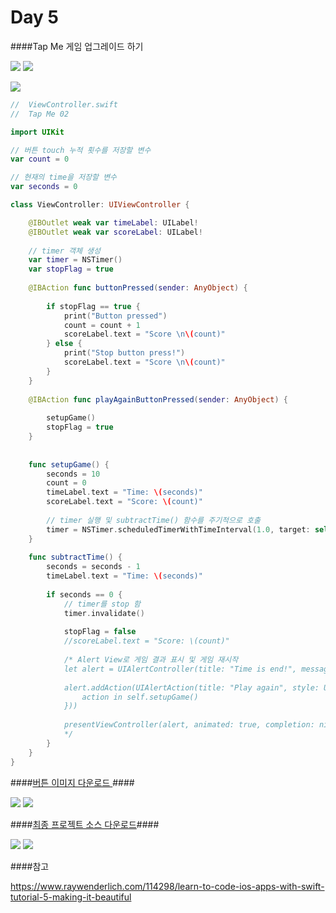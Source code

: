 # Day 5

####Tap Me 게임 업그레이드 하기

![](Tapme02_01.png)  ![](Tapme02_02.png)

![](tapme02_XCode.png)

```Swift
//  ViewController.swift
//  Tap Me 02

import UIKit

// 버튼 touch 누적 횟수를 저장할 변수
var count = 0

// 현재의 time을 저장할 변수
var seconds = 0

class ViewController: UIViewController {

    @IBOutlet weak var timeLabel: UILabel!
    @IBOutlet weak var scoreLabel: UILabel!
    
    // timer 객체 생성
    var timer = NSTimer()
    var stopFlag = true
    
    @IBAction func buttonPressed(sender: AnyObject) {
        
        if stopFlag == true {
            print("Button pressed")
            count = count + 1
            scoreLabel.text = "Score \n\(count)"
        } else {
            print("Stop button press!")
            scoreLabel.text = "Score \n\(count)"
        }
    }
    
    @IBAction func playAgainButtonPressed(sender: AnyObject) {
        
        setupGame()
        stopFlag = true
    }
    
    
    func setupGame() {
        seconds = 10
        count = 0
        timeLabel.text = "Time: \(seconds)"
        scoreLabel.text = "Score: \(count)"
        
        // timer 실행 및 subtractTime() 함수를 주기적으로 호출
        timer = NSTimer.scheduledTimerWithTimeInterval(1.0, target: self, selector: #selector(ViewController.subtractTime), userInfo: nil, repeats: true)
    }
    
    func subtractTime() {
        seconds = seconds - 1
        timeLabel.text = "Time: \(seconds)"
        
        if seconds == 0 {
            // timer를 stop 함
            timer.invalidate()
            
            stopFlag = false
            //scoreLabel.text = "Score: \(count)"
            
            /* Alert View로 게임 결과 표시 및 게임 재시작
            let alert = UIAlertController(title: "Time is end!", message: "You scored \(count) point", preferredStyle: UIAlertControllerStyle.Alert)
            
            alert.addAction(UIAlertAction(title: "Play again", style: UIAlertActionStyle.Default, handler: {
                action in self.setupGame()
            }))
            
            presentViewController(alert, animated: true, completion: nil)
            */ 
        }
    }
}

```
####[버튼 이미지 다운로드 ](https://dl.dropboxusercontent.com/u/11130733/button_tap_selected.png)####

![](TapMe.png) ![](TapMe_Lec_bg.png) 



####[최종 프로젝트 소스 다운로드](https://dl.dropboxusercontent.com/u/11130733/Tap%20Me%20Game%20Final.zip)####


![](TapMeFinal01.png) ![](TapMeFinal02.png)

####참고

https://www.raywenderlich.com/114298/learn-to-code-ios-apps-with-swift-tutorial-5-making-it-beautiful

